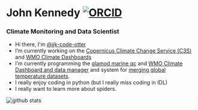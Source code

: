 # John Kennedy [![ORCID](https://img.shields.io/static/v1?label=ORCID&message=0000-0002-6841-7289&color=green&style=flat-square&logo=orcid)](https://orcid.org/0000-0002-6841-7289)

### Climate Monitoring and Data Scientist

- Hi there, I'm [@jjk-code-otter](https://github.com/jjk-code-otter)
- I’m currently working on the [Copernicus Climate Change Service (C3S)](https://climate.copernicus.eu/) and [WMO Climate Dashboards](https://www.jkclimate.fr/Dashboard2024/dashboard.html)
- I’m currently programming the [glamod marine qc](https://github.com/glamod/marine_qc) and [WMO Climate Dashboard and data manager](https://github.com/jjk-code-otter/climate-indicator-manager) and system for [merging global temperature datasets](https://github.com/jjk-code-otter/global_temperature_merge).
- I really enjoy coding in python (but I really miss coding in IDL)
- I really want to learn more about spiders.

![github stats](https://github-readme-stats.vercel.app/api?username=jjk-code-otter&show_icons=true)

